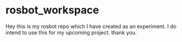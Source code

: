 # rosbot_workspace
Hey this is my rosbot repo which I have created as an experiment.
I do intend to use this for my upcoming project.
thank you.
